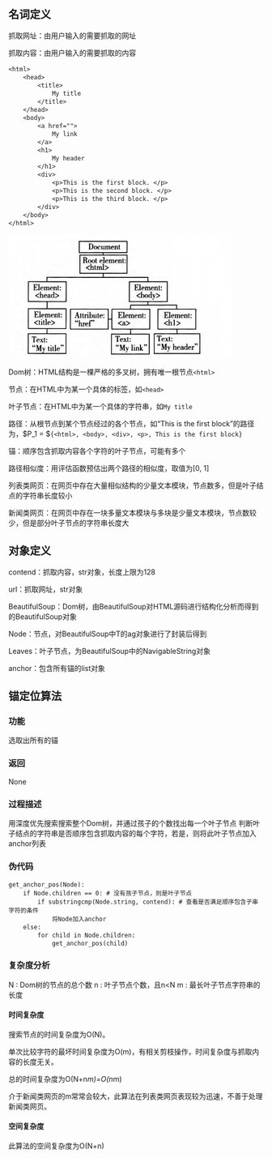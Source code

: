 名词定义
---

抓取网址：由用户输入的需要抓取的网址

抓取内容：由用户输入的需要抓取的内容

```
<html>
    <head>
        <title>
            My title
        </title>
    </head>
    <body>
        <a href="">
            My link
        </a>
        <h1>
            My header
        </h1>
        <div>
            <p>This is the first block. </p>
            <p>This is the second block. </p>
            <p>This is the third block. </p>
        </div>
    </body>
</html>
```

![](https://github.com/Mr-Phoebe/SpiderManagement/blob/master/doc/%E8%AF%AD%E6%B3%95%E6%A0%91.png)

Dom树：HTML结构是一棵严格的多叉树，拥有唯一根节点`<html>`

节点：在HTML中为某一个具体的标签，如`<head>`

叶子节点：在HTML中为某一个具体的字符串，如`My title`

路径：从根节点到某个节点经过的各个节点，如“This is the first block”的路径为，$P_1 = $`{<html>, <body>, <div>, <p>, This is the first block}`

锚：顺序包含抓取内容各个字符的叶子节点，可能有多个

路径相似度：用评估函数预估出两个路径的相似度，取值为[0, 1]

列表类网页：在网页中存在大量相似结构的少量文本模块，节点数多，但是叶子结点的字符串长度较小

新闻类网页：在网页中存在一块多量文本模块与多块是少量文本模块，节点数较少，但是部分叶子节点的字符串长度大

对象定义
---

contend：抓取内容，str对象，长度上限为128

url：抓取网址，str对象

BeautifulSoup：Dom树，由BeautifulSoup对HTML源码进行结构化分析而得到的BeautifulSoup对象

Node：节点，对BeautifulSoup中T的ag对象进行了封装后得到

Leaves：叶子节点，为BeautifulSoup中的NavigableString对象

anchor：包含所有锚的list对象


锚定位算法
---

### 功能

选取出所有的锚

### 返回

None

### 过程描述

用深度优先搜索搜索整个Dom树，并通过孩子的个数找出每一个叶子节点
判断叶子结点的字符串是否顺序包含抓取内容的每个字符，若是，则将此叶子节点加入anchor列表

### 伪代码

```
get_anchor_pos(Node):
    if Node.children == 0: # 没有孩子节点，则是叶子节点
        if substringcmp(Node.string, contend): # 查看是否满足顺序包含子串字符的条件
            将Node加入anchor
    else:
        for child in Node.children:
            get_anchor_pos(child)
```


### 复杂度分析

N : Dom树的节点的总个数
n : 叶子节点个数，且n<N
m : 最长叶子节点字符串的长度

#### 时间复杂度

搜索节点的时间复杂度为O(N)。  

单次比较字符的最坏时间复杂度为O(m)，有相关剪枝操作，时间复杂度与抓取内容的长度无关。  

总的时间复杂度为O(N+n*m)=O(n*m)

介于新闻类网页的m常常会较大，此算法在列表类网页表现较为迅速，不善于处理新闻类网页。

#### 空间复杂度

此算法的空间复杂度为O(N+n)